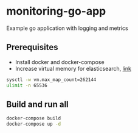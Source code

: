 # monitoring-go-app

Example go application with logging and metrics

## Prerequisites

- Install docker and docker-compose
- Increase virtual memory for elasticsearch, [link](https://www.elastic.co/guide/en/elasticsearch/reference/current/vm-max-map-count.html)

```sh
sysctl -w vm.max_map_count=262144
ulimit -n 65536
```

## Build and run all

```sh
docker-compose build
docker-compose up -d
```
